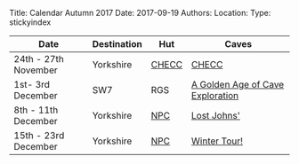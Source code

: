 Title: Calendar Autumn 2017
Date: 2017-09-19
Authors:
Location:
Type: stickyindex

|Date              | Destination                          | Hut                                                                                  | Caves  |
| ---              |  ---                                 | ---                                                                                  |  ---  |
| 24th - 27th November | Yorkshire | [CHECC](http://checc.org/checc-forum/) | [CHECC](http://checc.org/checc-forum/) |
| 1st- 3rd December | SW7 | RGS | [A Golden Age of Cave Exploration ](http://www.rgs.gharparau.org.uk/)
| 8th - 11th  December | Yorkshire | [NPC](http://northernpennineclub.org.uk/greenclose/greenclose.htm) | [Lost Johns'](/rcc/caving/caves/Lost%20Johns'%20Cave.html) | 
| 15th - 23rd December | Yorkshire | [NPC](http://northernpennineclub.org.uk/greenclose/greenclose.htm) | [Winter Tour!](/rcc/caving/caves/?search=Yorkshire) |

